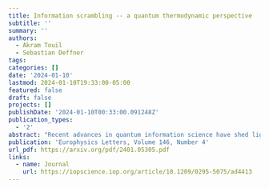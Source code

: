 ```yaml
---
title: Information scrambling -- a quantum thermodynamic perspective
subtitle: ''
summary: ''
authors:
  - Akram Touil
  - Sebastian Deffner
tags:
categories: []
date: '2024-01-10'
lastmod: 2024-01-10T19:33:00-05:00
featured: false
draft: false
projects: []
publishDate: '2024-01-10T00:33:00.091248Z'
publication_types:
  - '2'
abstract: "Recent advances in quantum information science have shed light on the intricate dynamics of quantum many-body systems, for which quantum information scrambling is a perfect example. Motivated by considerations of the thermodynamics of quantum information, this perspective aims at synthesizing key findings from several pivotal studies and exploring various aspects of quantum scrambling. We consider quantifiers such as the Out-of-Time-Ordered Correlator (OTOC), the quantum Mutual Information, and the Tripartite Mutual Information (TMI), their connections to thermodynamics, and their role in understanding chaotic versus integrable quantum systems. With a focus on representative examples, we cover a range of topics, including the thermodynamics of quantum information scrambling, and the scrambling dynamics in quantum gravity models such as the Sachdev-Ye-Kitaev (SYK) model. Examining these diverse approaches enables us to highlight the multifaceted nature of quantum information scrambling and its significance in understanding the fundamental aspects of quantum many-body dynamics at the intersection of quantum mechanics and thermodynamics."
publication: 'Europhysics Letters, Volume 146, Number 4'
url_pdf: https://arxiv.org/pdf/2401.05305.pdf
links:
  - name: Journal
    url: https://iopscience.iop.org/article/10.1209/0295-5075/ad4413
---
```

